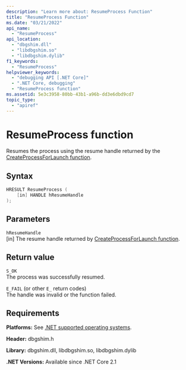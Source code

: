 ```yaml
---
description: "Learn more about: ResumeProcess Function"
title: "ResumeProcess Function"
ms.date: "03/21/2022"
api_name:
  - "ResumeProcess"
api_location:
  - "dbgshim.dll"
  - "libdbgshim.so"
  - "libdbgshim.dylib"
f1_keywords:
  - "ResumeProcess"
helpviewer_keywords:
  - "debugging API [.NET Core]"
  - ".NET Core, debugging"
  - "ResumeProcess function"
ms.assetid: 5e3c3958-80bb-43b1-a96b-dd3e6dbd9cd7
topic_type:
  - "apiref"
---
```

# ResumeProcess function

Resumes the process using the resume handle returned by the [CreateProcessForLaunch function](createprocessforlaunch-function.md).

## Syntax

```cpp
HRESULT ResumeProcess (
    [in] HANDLE hResumeHandle
);
```

## Parameters

 `hResumeHandle`\
 [in] The resume handle returned by [CreateProcessForLaunch function](createprocessforlaunch-function.md).

## Return value

 `S_OK`\
 The process was successfully resumed.

 `E_FAIL` (or other `E_` return codes)\
 The handle was invalid or the function failed.

## Requirements

 **Platforms:** See [.NET supported operating systems](https://github.com/dotnet/core/blob/main/os-lifecycle-policy.md).

 **Header:** dbgshim.h

 **Library:** dbgshim.dll, libdbgshim.so, libdbgshim.dylib

 **.NET Versions:** Available since .NET Core 2.1
